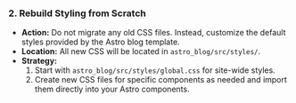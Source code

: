 ### 2. Rebuild Styling from Scratch

*   **Action:** Do not migrate any old CSS files. Instead, customize the default styles provided by the Astro blog template.
*   **Location:** All new CSS will be located in `astro_blog/src/styles/`.
*   **Strategy:**
    1.  Start with `astro_blog/src/styles/global.css` for site-wide styles.
    2.  Create new CSS files for specific components as needed and import them directly into your Astro components.